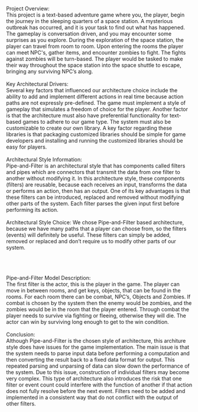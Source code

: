 Project Overview:<br/>
This project is a text-based adventure game where you, the player, begin the journey in the sleeping quarters of a space station. A mysterious outbreak has occurred, and it is your task to find out what has happened. The gameplay is conversation driven, and you may encounter some surprises as you explore. During the exploration of the space station, the player can travel from room to room. Upon entering the rooms the player can meet NPC's, gather items, and encounter zombies to fight. The fights against zombies will be turn-based. The player would be tasked to make their way throughout the space station into the space shuttle to escape, bringing any surviving NPC’s along.
<br/>
<br/>
Key Architectural Drivers:<br/>
Several key factors that influenced our architecture choice include the ability to add and implement different actions in real time because action paths are not expressly pre-defined. The game must implement a style of gameplay that simulates a freedom of choice for the player. Another factor is that the architecture must also have preferential functionality for text-based games to adhere to our game type. The system must also be customizable to create our own library. A key factor regarding these libraries is that packaging customized libraries should be simple for game developers and installing and running the customized libraries should be easy for players.
<br/>
<br/>
Architectural Style Information:<br/>
Pipe-and-Filter is an architectural style that has components called filters and pipes which are connectors that transmit the data from one filter to another without modifying it. In this architecture style, these components (filters) are reusable, because each receives an input, transforms the data or performs an action, then has an output. One of its key advantages is that these filters can be introduced, replaced and removed without modifying other parts of the system. Each filter parses the given input first before performing its action.
<br/>
<br/>
Architectural Style Choice:
We chose Pipe-and-Filter based architecture, because we have many paths that a player can choose from, so the filters (events) will definitely be useful. These filters can simply be added, removed or replaced and don’t require us to modify other parts of our system. 
<br/>
<br/>







<br/>
<br/>
Pipe-and-Filter Model Description:<br/>
The first filter is the actor, this is the player in the game. The player can move in between rooms, and get keys, objects, that can be found in the rooms. For each room there can be combat, NPC’s, Objects and Zombies. If combat is chosen by the system then the enemy would be zombies, and the zombies would be in the room that the player entered. Through combat the player needs to survive via fighting or fleeing, otherwise they will die. The actor can win by surviving long enough to get to the win condition. 
<br/>
<br/>
Conclusion:<br/>
Although Pipe-and-Filter is the chosen style of architecture, this architure style does have issues for the game implementation. The main issue is that the system needs to parse input data before performing a computation and then converting the result back to a fixed data format for output. This repeated parsing and unparsing of data can slow down the performance of the system. Due to this issue, construction of individual filters may become very complex. This type of architecture also introduces the risk that one filter or event count could interfere with the function of another if that action does not fully resolve before the next event. Filters need to be added and implemented in a consistent way that do not conflict with the output of other filters.
<br/>
<br/>
